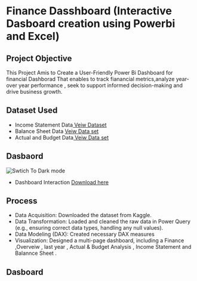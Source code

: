 # Finance Dasshboard (Interactive Dasboard creation using Powerbi and Excel)

## Project Objective 

 This Project Amis to Create  a User-Friendly Power Bi Dashboard for financial Dashborad That enables to track fianancial metrics,analyze year-over year performance , seek to support informed decision-making and drive business growth.


## Dataset Used

- Income Statement Data<a href="https://github.com/sanaperveen1307-glitch/Finance-Dashboard-/blob/main/Income%20satement.csv"> Veiw Dataset </a>
- Balance Sheet Data <a href="https://github.com/sanaperveen1307-glitch/Finance-Dashboard-/blob/main/Balance%20sheet%20yearly%20data.csv"> Veiw Data set </a>
- Actual and Budget Data<a href="https://github.com/sanaperveen1307-glitch/Finance-Dashboard-/blob/main/Actual%20Vs%20BUDGET.csv"> Veiw Data set </a>

## Dasbaord  
![Swtich To Dark mode](https://github.com/user-attachments/assets/3879351c-775a-4ee5-99bf-74fc7f2c12bc)

 - Dashboard Interaction <a href="https://github.com/sanaperveen1307-glitch/Finance-Dashboard-/blob/main/Finance%20Dashboard.pbit">Download here </a>
 



## Process 

- Data Acquisition: Downloaded the dataset from Kaggle.
- Data Transformation: Loaded and cleaned the raw data in Power Query (e.g., ensuring correct data types, handling any null values).
- Data Modeling (DAX): Created necessary DAX measures 
- Visualization: Designed a multi-page dashboard, including a Finance ,Overveiw , last year , Actual & Budget Analysis , Income Statement and  Balannce Sheet .

## Dasboard 
